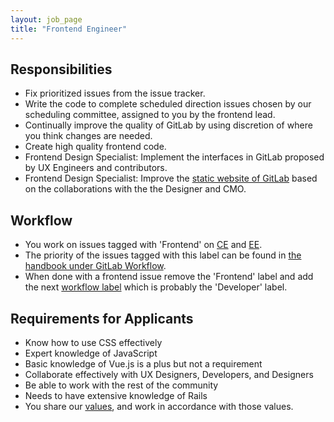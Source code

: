 ```yaml
---
layout: job_page
title: "Frontend Engineer"
---
```


## Responsibilities

* Fix prioritized issues from the issue tracker.
* Write the code to complete scheduled direction issues chosen by our scheduling committee, assigned to you by the frontend lead. 
* Continually improve the quality of GitLab by using discretion of where you think changes are needed.
* Create high quality frontend code.
* Frontend Design Specialist: Implement the interfaces in GitLab proposed by UX Engineers and contributors.
* Frontend Design Specialist: Improve the [static website of GitLab](https://about.gitlab.com/) based on the collaborations with the the Designer and CMO.

## Workflow

- You work on issues tagged with 'Frontend' on [CE](https://gitlab.com/gitlab-org/gitlab-ce/issues?label_name=Frontend) and [EE](https://gitlab.com/gitlab-org/gitlab-ee/issues?label_name=Frontend).
- The priority of the issues tagged with this label can be found in [the handbook under GitLab Workflow](https://about.gitlab.com/handbook/#prioritize).
- When done with a frontend issue remove the 'Frontend' label and add the next [workflow label](https://gitlab.com/gitlab-org/gitlab-ce/blob/master/PROCESS.md#workflow-labels) which is probably the 'Developer' label.

## Requirements for Applicants

* Know how to use CSS effectively
* Expert knowledge of JavaScript
* Basic knowledge of Vue.js is a plus but not a requirement
* Collaborate effectively with UX Designers, Developers, and Designers
* Be able to work with the rest of the community
* Needs to have extensive knowledge of Rails
* You share our [values](/handbook/#values), and work in accordance with those values.
